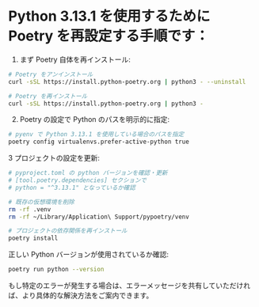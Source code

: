 # Python 3.13.1 を使用するために Poetry を再設定する手順です：

1. まず Poetry 自体を再インストール:

```bash
# Poetry をアンインストール
curl -sSL https://install.python-poetry.org | python3 - --uninstall

# Poetry を再インストール
curl -sSL https://install.python-poetry.org | python3 -
```

2. Poetry の設定で Python のパスを明示的に指定:

```bash
# pyenv で Python 3.13.1 を使用している場合のパスを指定
poetry config virtualenvs.prefer-active-python true
```

3 プロジェクトの設定を更新:

```bash
# pyproject.toml の python バージョンを確認・更新
# [tool.poetry.dependencies] セクションで
# python = "^3.13.1" となっているか確認

# 既存の仮想環境を削除
rm -rf .venv
rm -rf ~/Library/Application\ Support/pypoetry/venv

# プロジェクトの依存関係を再インストール
poetry install
```

正しい Python バージョンが使用されているか確認:

```bash
poetry run python --version
```

もし特定のエラーが発生する場合は、エラーメッセージを共有していただければ、より具体的な解決方法をご案内できます。
